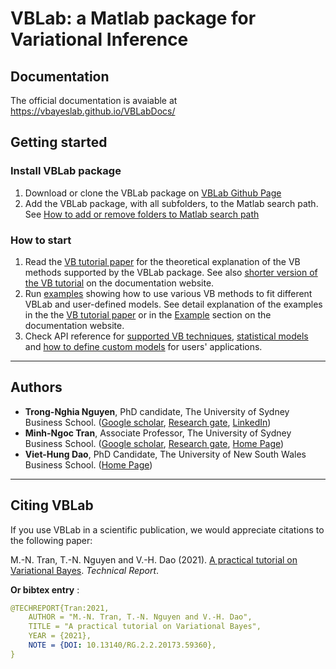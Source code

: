 # VBLab: a Matlab package for Variational Inference

## Documentation

The official documentation is avaiable at https://vbayeslab.github.io/VBLabDocs/

## Getting started

### Install VBLab package

1. Download or clone the VBLab package on [VBLab Github Page](https://github.com/VBayesLab/Tutorial-on-VB)
2. Add the VBLab package, with all subfolders, to the Matlab search path. See [How to add or remove folders to Matlab search path](https://au.mathworks.com/help/matlab/matlab_env/add-remove-or-reorder-folders-on-the-search-path.html)

### How to start

1. Read the [VB tutorial paper](https://www.researchgate.net/publication/340006729_A_practical_tutorial_on_Variational_Bayes) for the theoretical explanation of the VB methods supported by the VBLab package. See also [shorter version of the VB tutorial](https://vbayeslab.github.io/VBLabDocs/tutorial/) on the documentation website.
2. Run [examples](https://github.com/VBayesLab/Tutorial-on-VB) showing how to use various VB methods to fit different VBLab and user-defined models. See detail explanation of the examples in the the [VB tutorial paper](https://www.researchgate.net/publication/340006729_A_practical_tutorial_on_Variational_Bayes) or in the [Example](https://vbayeslab.github.io/VBLabDocs/example/) section on the documentation website.
3. Check API reference for [supported VB techniques](https://vbayeslab.github.io/VBLabDocs/gvb/), [statistical models](https://vbayeslab.github.io/VBLabDocs/model/) and [how to define custom models](https://vbayeslab.github.io/VBLabDocs/model/custom/) for users' applications.  

---

## Authors

- **Trong-Nghia Nguyen**, PhD candidate, The University of Sydney Business School. ([Google scholar](https://scholar.google.com.vn/citations?user=4fEGoI8AAAAJ&hl=en), [Research gate](https://www.researchgate.net/profile/Nghia_Nguyen79), [LinkedIn](https://www.linkedin.com/in/nguyen-nghia-458b3097/))
- **Minh-Ngoc Tran**, Associate Professor, The University of Sydney Business School. ([Google scholar](https://scholar.google.com/citations?user=98A6Dq8AAAAJ&hl=en), [Research gate](https://www.researchgate.net/profile/Minh-Ngoc-Tran), [Home Page](https://sites.google.com/site/mntran26/home))
- **Viet-Hung Dao**, PhD Candidate, The University of New South Wales Business School. ([Home Page](https://acems.org.au/our-people/hung-dao))

--- 

## Citing VBLab

If you use VBLab in a scientific publication, we would appreciate citations to the following paper:

M.-N. Tran, T.-N. Nguyen and V.-H. Dao (2021). [A practical tutorial on Variational Bayes](https://www.researchgate.net/publication/340006729_A_practical_tutorial_on_Variational_Bayes). *Technical Report*.

**Or bibtex entry** :
```yaml
@TECHREPORT{Tran:2021,
	AUTHOR = "M.-N. Tran, T.-N. Nguyen and V.-H. Dao",
	TITLE = "A practical tutorial on Variational Bayes",
	YEAR = {2021},
	NOTE = {DOI: 10.13140/RG.2.2.20173.59360},
}
```
